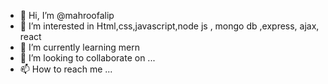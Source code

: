 - 👋 Hi, I’m @mahroofalip
- 👀 I’m interested in Html,css,javascript,node js , mongo db ,express, ajax, react  
- 🌱 I’m currently learning mern
- 💞️ I’m looking to collaborate on ...
- 📫 How to reach me ...

<!---
mahroofalip/mahroofalip is a ✨ special ✨ repository because its `README.md` (this file) appears on your GitHub profile.
You can click the Preview link to take a look at your changes.
--->
